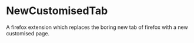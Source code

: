 # NewCustomisedTab
A firefox extension which replaces the boring new tab of firefox with a new customised page.
